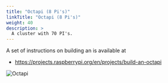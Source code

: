 ```yaml
---
title: "Octapi (8 Pi's)"
linkTitle: "Octapi (8 Pi's)"
weight: 40
description: >
  A cluster with 70 PI's.
---
```


A set of instructions on building an is available at

* <https://projects.raspberrypi.org/en/projects/build-an-octapi>

![Octapi](../images/octapi-system.png)

